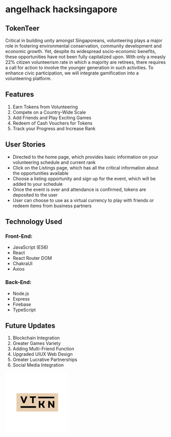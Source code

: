 # angelhack hacksingapore

## **TokenTeer**
Critical in building unity amongst Singaporeans, volunteering plays a major role in fostering environmental conservation, community development and economic growth. Yet, despite its widespread socio-economic benefits, these opportunities have not been fully capitalized upon. With only a measly 22% citizen volunteerism rate in which a majority are retirees, there requires a call for action to involve the younger generation in such activities. To enhance civic participation, we will integrate gamification into a volunteering platform.


## **Features**
1. Earn Tokens from Volunteering
2. Compete on a Country-Wide Scale
3. Add Friends and Play Exciting Games
4. Redeem of Cash Vouchers for Tokens
5. Track your Progress and Increase Rank

## **User Stories**
- Directed to the home page, which provides basic information on your volunteering schedule and current rank
- Click on the Listings page, which has all the critical information about the opportunities available
- Choose a listing opportunity and sign up for the event, which will be added to your schedule
- Once the event is over and attendance is confirmed, tokens are deposited to the user
- User can choose to use as a virtual currency to play with friends or redeem items from business partners

## **Technology Used**
### Front-End:
- JavaScript (ES6)
- React
- React Router DOM
- ChakraUI
- Axios
### Back-End:
- Node.js
- Express
- Firebase
- TypeScript

## **Future Updates**
1. Blockchain Integration
2. Greater Games Variety
3. Adding Multi-Friend Function
4. Upgraded UIUX Web Design
5. Greater Lucrative Partnerships
6. Social Media Integration

<img width="198" height="190" alt="Screenshot 2023-08-15 at 10 39 23 PM" src="https://github.com/vivienphang/angelhack/blob/main/frontend/tokenteer/src/assets/logos/main-logo.png">

